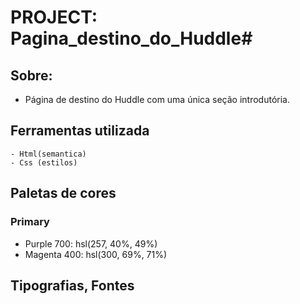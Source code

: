 # PROJECT: Pagina_destino_do_Huddle#

## Sobre: 

- Página de destino do Huddle com uma única seção introdutória. 

## Ferramentas utilizada

    - Html(semantica)
    - Css (estilos)
 

## Paletas de cores

### Primary

- Purple 700: hsl(257, 40%, 49%)
- Magenta 400: hsl(300, 69%, 71%)


## Tipografias, Fontes  

